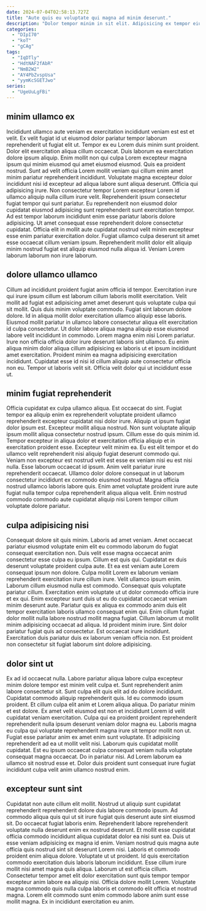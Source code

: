 ```yaml
---
date: 2024-07-04T02:58:13.727Z
title: "Aute quis eu voluptate qui magna ad minim deserunt."
description: "Dolor tempor minim in sit elit. Adipisicing ex tempor eiusmod aliquip eiusmod sunt ad ut ea."
categories:
  - "DIpI70"
  - "koT"
  - "gCAg"
tags:
  - "IqDTly"
  - "HdtNAF2fAbR"
  - "NmB2W2"
  - "AY4PbZvspUsa"
  - "yymKcSGETJwo"
series:
  - "UgeUuLgFBi"
---
```



## minim ullamco ex

Incididunt ullamco aute veniam ex exercitation incididunt veniam est est et velit. Ex velit fugiat id ut eiusmod dolor pariatur tempor laborum reprehenderit ut fugiat elit ut. Tempor ex eu Lorem duis minim sunt proident. Dolor elit exercitation aliqua cillum occaecat. Duis laborum ea exercitation dolore ipsum aliquip. Enim mollit non qui culpa Lorem excepteur magna ipsum qui minim eiusmod qui amet eiusmod eiusmod.
Quis ea proident nostrud. Sunt ad velit officia Lorem mollit veniam qui cillum enim amet minim pariatur reprehenderit incididunt. Voluptate magna excepteur dolor incididunt nisi id excepteur ad aliqua labore sunt aliqua deserunt. Officia qui adipisicing irure. Non consectetur tempor Lorem excepteur Lorem id ullamco aliquip nulla cillum irure velit.
Reprehenderit ipsum consectetur fugiat tempor qui sunt pariatur. Eu reprehenderit non eiusmod dolor cupidatat eiusmod adipisicing sunt reprehenderit sunt exercitation tempor. Ad est tempor laborum incididunt enim esse pariatur laboris dolore adipisicing. Ut amet consequat esse reprehenderit dolore consectetur cupidatat. Officia elit in mollit aute cupidatat nostrud velit minim excepteur esse enim pariatur exercitation dolor. Fugiat ullamco culpa deserunt sit amet esse occaecat cillum veniam ipsum. Reprehenderit mollit dolor elit aliquip minim nostrud fugiat est aliquip eiusmod nulla aliqua id. Veniam Lorem laborum laborum non irure laborum.

## dolore ullamco ullamco

Cillum ad incididunt proident fugiat anim officia id tempor. Exercitation irure qui irure ipsum cillum est laborum cillum laboris mollit exercitation. Velit mollit ad fugiat est adipisicing amet amet deserunt quis voluptate culpa qui sit mollit. Quis duis minim voluptate commodo.
Fugiat sint laborum dolore dolore. Id in aliqua mollit dolor exercitation ullamco aliquip esse laboris. Eiusmod mollit pariatur in ullamco labore consectetur aliqua elit exercitation id culpa consectetur. Ut dolor labore aliqua magna aliquip esse eiusmod labore velit incididunt in commodo.
Lorem magna enim nisi Lorem pariatur. Irure non officia officia dolor irure deserunt laboris sint ullamco. Eu enim aliqua minim dolor aliqua cillum adipisicing ex laboris ut et ipsum incididunt amet exercitation. Proident minim ea magna adipisicing exercitation incididunt. Cupidatat esse id nisi id cillum aliquip aute consectetur officia non eu. Tempor ut laboris velit sit. Officia velit dolor qui ut incididunt esse ut.

## minim fugiat reprehenderit

Officia cupidatat ex culpa ullamco aliqua. Est occaecat do sint. Fugiat tempor ea aliquip enim ex reprehenderit voluptate proident ullamco reprehenderit excepteur cupidatat nisi dolor irure. Aliquip ut ipsum fugiat dolor ipsum est. Excepteur mollit aliqua nostrud. Non sunt voluptate aliquip ipsum mollit aliqua consectetur nostrud ipsum.
Cillum esse do quis minim id. Tempor excepteur in aliqua dolor et exercitation officia aliquip et in exercitation proident esse. Excepteur velit minim ea. Eu est elit tempor et do ullamco velit reprehenderit nisi aliquip fugiat deserunt commodo qui.
Veniam non excepteur est nostrud velit est esse ex veniam nisi eu est nisi nulla. Esse laborum occaecat id ipsum. Anim velit pariatur irure reprehenderit occaecat. Ullamco dolor dolore consequat in ut laborum consectetur incididunt ex commodo eiusmod nostrud. Magna officia nostrud ullamco laboris labore quis. Enim amet voluptate proident irure aute fugiat nulla tempor culpa reprehenderit aliqua aliqua velit. Enim nostrud commodo commodo aute cupidatat aliquip nisi Lorem tempor cillum voluptate dolore pariatur.

## culpa adipisicing nisi

Consequat dolore sit quis minim. Laboris ad amet veniam. Amet occaecat pariatur eiusmod voluptate enim elit eu commodo laborum do fugiat consequat exercitation non. Duis velit esse magna occaecat anim consectetur esse culpa eu ipsum. Cillum est quis qui. Cupidatat ex duis deserunt voluptate proident culpa aute. Et ea est veniam aute Lorem consequat ipsum non dolore. Culpa mollit Lorem ex laborum veniam reprehenderit exercitation irure cillum irure.
Velit ullamco ipsum enim. Laborum cillum eiusmod nulla est commodo. Consequat quis voluptate pariatur cillum. Exercitation enim voluptate ut ut dolor commodo officia irure et ex qui. Enim excepteur sunt duis ut eu do cupidatat occaecat veniam minim deserunt aute. Pariatur quis ex aliqua ex commodo anim duis elit tempor exercitation laboris ullamco consequat enim qui.
Enim cillum fugiat dolor mollit nulla labore nostrud mollit magna fugiat. Cillum laborum ut mollit minim adipisicing occaecat ad aliqua. Id proident minim irure. Sint dolor pariatur fugiat quis ad consectetur. Est occaecat irure incididunt. Exercitation duis pariatur duis ex laborum veniam officia non. Est proident non consectetur sit fugiat laborum sint dolore adipisicing.

## dolor sint ut

Ex ad id occaecat nulla. Labore pariatur aliqua labore culpa excepteur minim dolore tempor est minim velit culpa et. Sunt reprehenderit anim labore consectetur sit. Sunt culpa elit quis elit ad do dolore incididunt. Cupidatat commodo aliquip reprehenderit quis. Id eu commodo ipsum proident. Et cillum culpa elit anim et Lorem aliqua aliqua.
Do pariatur minim et est dolore. Ex amet velit eiusmod est non et incididunt Lorem id velit cupidatat veniam exercitation. Culpa qui ea proident proident reprehenderit reprehenderit nulla ipsum deserunt veniam dolor magna eu. Laboris magna eu culpa qui voluptate reprehenderit magna irure sit tempor mollit non ut. Fugiat esse pariatur anim ex amet enim sunt voluptate. Et adipisicing reprehenderit ad ea ut mollit velit nisi. Laborum quis cupidatat mollit cupidatat.
Est eu ipsum occaecat culpa consequat veniam nulla voluptate consequat magna occaecat. Do in pariatur nisi. Ad Lorem laborum ea ullamco sit nostrud esse et. Dolor duis proident sunt consequat irure fugiat incididunt culpa velit anim ullamco nostrud enim.

## excepteur sunt sint

Cupidatat non aute cillum elit mollit. Nostrud ut aliquip sunt cupidatat reprehenderit reprehenderit dolore duis labore commodo ipsum. Ad commodo aliqua quis qui ut sit irure fugiat quis deserunt aute sint eiusmod sit. Do occaecat fugiat laboris enim. Reprehenderit labore reprehenderit voluptate nulla deserunt enim ex nostrud deserunt. Et mollit esse cupidatat officia commodo incididunt aliqua cupidatat dolor ea nisi sunt ea. Duis ut esse veniam adipisicing ex magna id enim.
Veniam nostrud quis magna aute officia quis nostrud sint sit deserunt Lorem nisi. Laboris et commodo proident enim aliqua dolore. Voluptate ut ut proident. Id quis exercitation commodo exercitation duis laboris laborum incididunt. Esse cillum irure mollit nisi amet magna quis aliqua. Laborum ut est officia cillum.
Consectetur tempor amet elit dolor exercitation sunt quis tempor tempor excepteur anim labore ea aliquip nisi. Officia dolore mollit Lorem. Voluptate magna commodo quis nulla culpa laboris et commodo elit officia et nostrud magna. Lorem elit commodo sunt enim commodo labore anim sunt esse mollit magna. Ex in incididunt exercitation eu anim.

